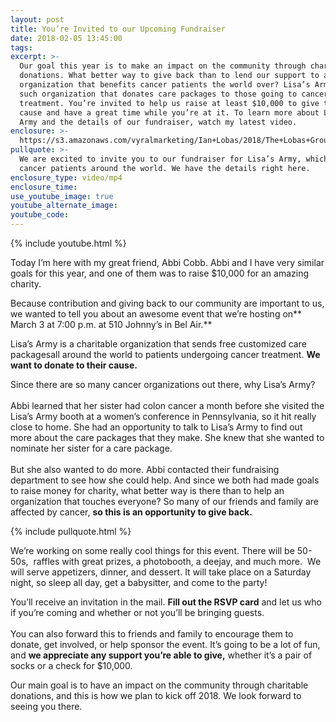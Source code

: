 ```yaml
---
layout: post
title: You’re Invited to our Upcoming Fundraiser
date: 2018-02-05 13:45:00
tags:
excerpt: >-
  Our goal this year is to make an impact on the community through charitable
  donations. What better way to give back than to lend our support to an
  organization that benefits cancer patients the world over? Lisa’s Army is one
  such organization that donates care packages to those going to cancer
  treatment. You’re invited to help us raise at least $10,000 to give to their
  cause and have a great time while you’re at it. To learn more about Lisa’s
  Army and the details of our fundraiser, watch my latest video.
enclosure: >-
  https://s3.amazonaws.com/vyralmarketing/Ian+Lobas/2018/The+Lobas+Group-+Tips+for+Getting+a+Great+Home+Inspector.mp4
pullquote: >-
  We are excited to invite you to our fundraiser for Lisa’s Army, which helps
  cancer patients around the world. We have the details right here.
enclosure_type: video/mp4
enclosure_time:
use_youtube_image: true
youtube_alternate_image:
youtube_code:
---
```



{% include youtube.html %}

Today I’m here with my great friend, Abbi Cobb. Abbi and I have very similar goals for this year, and one of them was to raise $10,000 for an amazing charity.

Because contribution and giving back to our community are important to us, we wanted to tell you about an awesome event that we’re hosting on\*\* March 3 at 7:00 p.m. at 510 Johnny’s in Bel Air.\*\*

Lisa’s Army is a charitable organization that sends free customized care packagesall around the world to patients undergoing cancer treatment. **We want to donate to their cause.**

Since there are so many cancer organizations out there, why Lisa’s Army?<br><br>Abbi learned that her sister had colon cancer a month before she visited the Lisa’s Army booth at a women’s conference in Pennsylvania, so it hit really close to home. She had an opportunity to talk to Lisa’s Army to find out more about the care packages that they make. She knew that she wanted to nominate her sister for a care package.<br><br>But she also wanted to do more. Abbi contacted their fundraising department to see how she could help. And since we both had made goals to raise money for charity, what better way is there than to help an organization that touches everyone? So many of our friends and family are affected by cancer, **so this is an opportunity to give back.**

{% include pullquote.html %}

We’re working on some really cool things for this event. There will be 50-50s, &nbsp;raffles with great prizes, a photobooth, a deejay, and much more. &nbsp;We will serve appetizers, dinner, and dessert. It will take place on a Saturday night, so sleep all day, get a babysitter, and come to the party!

You’ll receive an invitation in the mail. **Fill out the RSVP card** and let us who if you’re coming and whether or not you’ll be bringing guests.<br><br>You can also forward this to friends and family to encourage them to donate, get involved, or help sponsor the event. It’s going to be a lot of fun, and **we appreciate any support you’re able to give,** whether it’s a pair of socks or a check for $10,000.

Our main goal is to have an impact on the community through charitable donations, and this is how we plan to kick off 2018. We look forward to seeing you there.